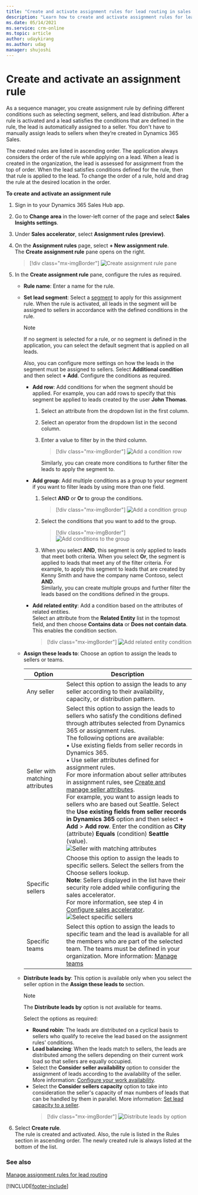 ```yaml
---
title: "Create and activate assignment rules for lead routing in sales accelerator | MicrosoftDocs"
description: "Learn how to create and activate assignment rules for lead routing in sales accelerator."
ms.date: 05/14/2021
ms.service: crm-online
ms.topic: article
author: udaykirang
ms.author: udag
manager: shujoshi
---
```


# Create and activate an assignment rule

As a sequence manager, you create assignment rule by defining different conditions such as selecting segment, sellers, and lead distribution. After a rule is activated and a lead satisfies the conditions that are defined in the rule, the lead is automatically assigned to a seller. You don't have to manually assign leads to sellers when they’re created in Dynamics 365 Sales.

The created rules are listed in ascending order. The application always considers the order of the rule while applying on a lead. When a lead is created in the organization, the lead is assessed for assignment from the top of order. When the lead satisfies conditions defined for the rule, then that rule is applied to the lead. To change the order of a rule, hold and drag the rule at the desired location in the order. 

**To create and activate an assignment rule**   
1.	Sign in to your Dynamics 365 Sales Hub app.   
2.	Go to **Change area** in the lower-left corner of the page and select **Sales Insights settings**.   
3.	Under **Sales accelerator**, select **Assignment rules (preview)**.   
4.	On the **Assignment rules** page, select **+ New assignment rule**.   
    The **Create assignment rule** pane opens on the right.   
    >[!div class="mx-imgBorder"]
    >![Create assignment rule pane](media/sa-ar-create-assignment-rule-right-pane.png "Create assignment rule pane")   
5.	In the **Create assignment rule** pane, configure the rules as required.    
    -	**Rule name**: Enter a name for the rule.   
    -	**Set lead segment**: Select a [segment](create-and-activate-a-segment.md) to apply for this assignment rule. When the rule is activated, all leads in the segment will be assigned to sellers in accordance with the defined conditions in the rule.   
        >[!NOTE]
        >If no segment is selected for a rule, or no segment is defined in the application, you can select the default segment that is applied on all leads.     

        Also, you can configure more settings on how the leads in the segment must be assigned to sellers. Select **Additional condition** and then select **+ Add**. Configure the conditions as required.    
        -	**Add row**: Add conditions for when the segment should be applied. For example, you can add rows to specify that this segment be applied to leads created by the user **John Thomas**.    
            1.	Select an attribute from the dropdown list in the first column.    
            2.	Select an operator from the dropdown list in the second column.    
            3.	Enter a value to filter by in the third column.   
                >[!div class="mx-imgBorder"]
                >![Add a condition row](media/sa-segment-condition-add-row.png "Add a condition row")          
        
                Similarly, you can create more conditions to further filter the leads to apply the segment to.    

        -	**Add group**: Add multiple conditions as a group to your segment if you want to filter leads by using more than one field.   
            1.	Select **AND** or **Or** to group the conditions.     
                >[!div class="mx-imgBorder"]
                >![Add a condition group](media/sa-segment-condition-add-group.png "Add a condition group")        
            2.	Select the conditions that you want to add to the group.    
                >[!div class="mx-imgBorder"]
                >![Add conditions to the group](media/sa-segment-condition-add-group-select-condition.png "Add conditions to the group")        
            3.	When you select **AND**, this segment is only applied to leads that meet both criteria. When you select **Or**, the segment is applied to leads that meet any of the filter criteria. For example, to apply this segment to leads that are created by Kenny Smith and have the company name Contoso, select **AND**.  
                Similarly, you can create multiple groups and further filter the leads based on the conditions defined in the groups.    
        -	**Add related entity**: Add a condition based on the attributes of related entities.   
            Select an attribute from the **Related Entity** list in the topmost field, and then choose **Contains data** or **Does not contain data**. This enables the condition section.   
            >[!div class="mx-imgBorder"]
            >![Add related entity condition](media/sa-segment-condition-add-related-entity.png "Add related entity condition")        
    -	**Assign these leads to**: Choose an option to assign the leads to sellers or teams.   

        | Option | Description |
        |--------|-------------|
        | Any seller | Select this option to assign the leads to any seller according to their availability, capacity, or distribution pattern. |
        | Seller with matching attributes | Select   this option to assign the leads to sellers who satisfy the conditions defined through attributes selected from Dynamics 365 or assignment rules.<br>The following options are available:<br>•	Use existing fields from seller records in Dynamics 365.<br>•	Use seller attributes defined for assignment rules.<br>For more information about seller attributes in assignment rules, see [Create and manage seller attributes](create-manage-seller-attributes.md).<br> For example, you want to assign leads to sellers who are based out Seattle. Select the **Use existing fields from seller records in Dynamics 365** option and then select **+ Add** > **Add row**. Enter the condition as **City** (attribute) **Equals** (condition) **Seattle** (value).<br>![Seller with matching attributes](media/sa-ar-seller-with-matching-attributes.png "Seller with matching attributes") |
        | Specific sellers | Choose this option to assign the leads to specific sellers. Select the sellers from the Choose sellers lookup.<br>**Note**: Sellers displayed in the list have their security role added while configuring the sales accelerator.<br> For more information, see step 4 in [Configure sales accelerator](enable-configure-sales-accelerator.md).<br>![Select specific sellers](media/sa-ar-select-specific-sellers.png "Select specific sellers") |
        | Specific teams | Select this option to assign the leads to specific team and the lead is available for all the members who are part of the selected team. The teams must be defined in your organization. More information: [Manage teams](/power-platform/admin/manage-teams#ownergroup-team-or-access-team) |
    -	**Distribute leads by**: This option is available only when you select the seller option in the **Assign these leads to** section.    
        >[!NOTE]
        >The **Distribute leads by** option is not available for teams.    

        Select the options as required:   
        -	**Round robin**: The leads are distributed on a cyclical basis to sellers who qualify to receive the lead based on the assignment rules' conditions.    
        -	**Load balancing**: When the leads match to sellers, the leads are distributed among the sellers depending on their current work load  so that sellers are equally occupied.   
        -	Select the **Consider seller availability** option to consider the assignment of leads according to the availability of the seller. More information: [Configure your work availability](personalize-sales-accelerator.md#configure-your-work-availability).    
        -	Select the **Consider sellers capacity** option to take into consideration the seller's capacity of max numbers of leads that can be handled by them in parallel. More information: [Set lead capacity to a seller](manage-sales-teams.md#set-lead-capacity-to-sellers).    
            >[!div class="mx-imgBorder"]
            >![Distribute leads by option](media/sa-ar-distribute-leads-by.png "Distribute leads by option")      

6.	Select **Create rule**.     
    The rule is created and activated. Also, the rule is listed in the Rules section in ascending order. The newly created rule is always listed at the bottom of the list.

### See also

[Manage assignment rules for lead routing](create-manage-assignment-rules-lead-routing.md)

[!INCLUDE[footer-include](../includes/footer-banner.md)]